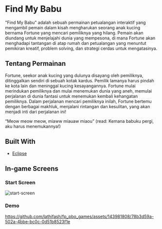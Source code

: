 # Find My Babu 

"Find My Babu" adalah sebuah permainan petualangan interaktif yang mengambil pemain
dalam kisah mengharukan seorang anak kucing bernama Fortune yang mencari pemiliknya
yang hilang. Pemain akan diundang untuk menjelajahi dunia yang mempesona, di mana
Fortune akan menghadapi tantangan di atap rumah dan petualangan yang menuntut pemikiran
kreatif, problem solving, dan strategi cerdas untuk mengatasinya.

## Tentang Permainan 

Fortune, seekor anak kucing yang dulunya disayang oleh pemiliknya, ditinggalkan sendiri di
sebuah kotak kardus. Pemilik lamanya harus pindah ke kota lain dan meninggal kucing
kesayangannya. Fortune mulai merindukan pemiliknya dan mulai menemukan dunia yang
aneh, memulai perjalanan di dunia fantasi untuk menemukan kembali kehangatan pemiliknya.
Dalam perjalanan mencari pemiliknya inilah, Fortune bertemu dengan berbagai makhluk,
menjalani rintangan dan kesulitan, yang akan menjadi inti dari perjalanan ini!

“Meow meow meow, miaww miauaw miaou”
(read: Kemana babuku pergi, aku harus menemukannya!)

## Built With
* [Eclipse](https://eclipseide.org/)

## In-game Screens

### Start Screen
![start-screen](https://github.com/lathifash/fp_pbo_games/assets/113702902/89e53965-afa6-4add-a1d8-2d3fe2aaf3d8)

### Demo

https://github.com/lathifash/fp_pbo_games/assets/143981808/78b3d59a-502a-4bbe-bc0c-0d51b8523f1e


